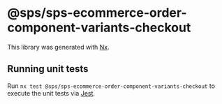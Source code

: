 # @sps/sps-ecommerce-order-component-variants-checkout

This library was generated with [Nx](https://nx.dev).

## Running unit tests

Run `nx test @sps/sps-ecommerce-order-component-variants-checkout` to execute the unit tests via [Jest](https://jestjs.io).
